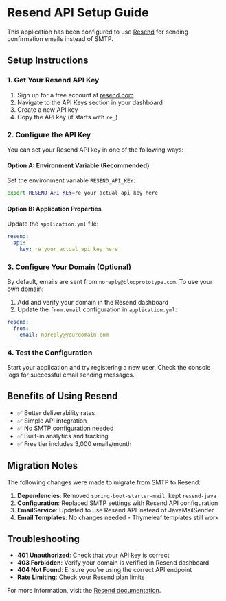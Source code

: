 # Resend API Setup Guide

This application has been configured to use [Resend](https://resend.com) for sending confirmation emails instead of SMTP.

## Setup Instructions

### 1. Get Your Resend API Key

1. Sign up for a free account at [resend.com](https://resend.com)
2. Navigate to the API Keys section in your dashboard
3. Create a new API key
4. Copy the API key (it starts with `re_`)

### 2. Configure the API Key

You can set your Resend API key in one of the following ways:

#### Option A: Environment Variable (Recommended)
Set the environment variable `RESEND_API_KEY`:

```bash
export RESEND_API_KEY=re_your_actual_api_key_here
```

#### Option B: Application Properties
Update the `application.yml` file:

```yaml
resend:
  api:
    key: re_your_actual_api_key_here
```

### 3. Configure Your Domain (Optional)

By default, emails are sent from `noreply@blogprototype.com`. To use your own domain:

1. Add and verify your domain in the Resend dashboard
2. Update the `from.email` configuration in `application.yml`:

```yaml
resend:
  from:
    email: noreply@yourdomain.com
```

### 4. Test the Configuration

Start your application and try registering a new user. Check the console logs for successful email sending messages.

## Benefits of Using Resend

- ✅ Better deliverability rates
- ✅ Simple API integration
- ✅ No SMTP configuration needed
- ✅ Built-in analytics and tracking
- ✅ Free tier includes 3,000 emails/month

## Migration Notes

The following changes were made to migrate from SMTP to Resend:

1. **Dependencies**: Removed `spring-boot-starter-mail`, kept `resend-java`
2. **Configuration**: Replaced SMTP settings with Resend API configuration
3. **EmailService**: Updated to use Resend API instead of JavaMailSender
4. **Email Templates**: No changes needed - Thymeleaf templates still work

## Troubleshooting

- **401 Unauthorized**: Check that your API key is correct
- **403 Forbidden**: Verify your domain is verified in Resend dashboard
- **404 Not Found**: Ensure you're using the correct API endpoint
- **Rate Limiting**: Check your Resend plan limits

For more information, visit the [Resend documentation](https://resend.com/docs). 